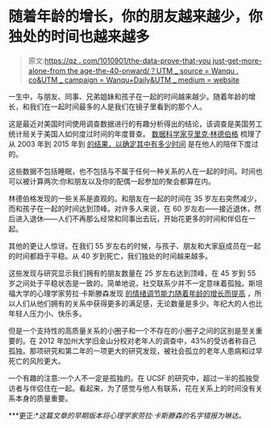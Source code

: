 # 随着年龄的增长，你的朋友越来越少，你独处的时间也越来越多

> 原文:[https://qz . com/1010901/the-data-prove-that-you just-get-more-alone-from the age-the-40-onward/？UTM _ source = Wanqu . co&UTM _ campaign = Wanqu+Daily&UTM _ medium = website](https://qz.com/1010901/the-data-prove-that-you-just-get-more-alone-from-the-age-of-40-onward/?utm_source=wanqu.co&utm_campaign=Wanqu+Daily&utm_medium=website)

一生中，与朋友、同事、兄弟姐妹和孩子在一起的时间越来越少。随着年龄的增长，和我们在一起时间最多的人是我们在镜子里看到的那个人。

这是最近对美国时间使用调查数据进行的有趣分析得出的结论，该调查是美国劳工统计局关于美国人如何度过时间的年度普查。 [数据科学家亨里克·林德伯格](https://medium.com/towards-data-science/five-ways-to-spend-a-thursday-34432f9ee93e) 梳理了从 2003 年到 2015 年到 [的结果，以确定其中有多少时间](https://twitter.com/hnrklndbrg/status/872555621807267840) 是在他人的陪伴下度过的。

这些数据不包括睡眠，也不包括与不属于任何一种关系的人在一起的时间。时间也可以被计算两次:你和朋友以及你的配偶一起参加的聚会都算在内。

林德伯格发现的一些关系是直观的。和朋友在一起的时间在 35 岁左右突然减少，而和孩子在一起的时间达到顶峰。对许多人来说，在 60 岁左右——接近退休，然后进入退休——人们不再那么经常和同事出去玩，开始花更多的时间和伴侣在一起。

其他的更让人惊讶。在我们 55 岁左右的时候，与孩子、朋友和大家庭成员在一起的时间都趋于平稳。从 40 岁到死亡，我们独处的时间越来越多。

这些发现与研究显示我们拥有的朋友数量在 25 岁左右达到顶峰，在 45 岁到 55 岁之间处于平稳状态是一致的。简单地说，社交联系少并不一定意味着孤独。斯坦福大学的心理学家劳拉·卡斯滕森发现 [的情绪调节能力随着年龄的增长而提高](https://books.google.com/books?hl=en&lr=&id=J1TSCgAAQBAJ&oi=fnd&pg=PA325&dq=carstensen+Social+activity+in+life-space+context&ots=VhWo1aRjKN&sig=VlqAHIAkUd80hRu04JzvM2wcZV8#v=onepage&q=carstensen%20Social%20activity%20in%20life-space%20context&f=false) ，所以人们从他们拥有的关系中获得更多的满足感，无论数量是多少。年纪大的人也比年轻人压力小、快乐多。

但是一个支持性的高质量关系的小圈子和一个不存在的小圈子之间的区别是至关重要的。在 2012 年加州大学旧金山分校对老年人的调查中，43%的受访者称自己孤独。那项研究和第二年的一项更大的研究发现，被社会孤立的老年人患病和过早死亡的风险更大。

一个有趣的注意:一个人不一定是孤独的。在 UCSF 的研究中，超过一半的孤独受访者与伴侣住在一起。看起来，为了感觉与他人有联系，花在关系上的时间没有关系本身的质量重要。

***更正:**这篇文章的早期版本将心理学家劳拉·卡斯滕森的名字错报为琳达。*